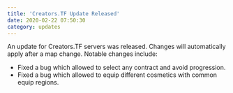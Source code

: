 ```yaml
---
title: 'Creators.TF Update Released'
date: 2020-02-22 07:50:30
category: updates
---
```


<p>An update for Creators.TF servers was released. Changes will automatically apply after a map change. Notable changes include:</p>
<ul>
  <li>Fixed a bug which allowed to select any contract and avoid progression.</li>
  <li>Fixed a bug which allowed to equip different cosmetics with common equip regions.</li>
</ul>
